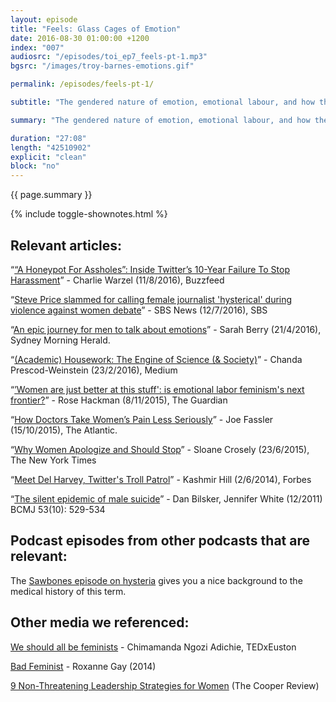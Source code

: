 ```yaml
---
layout: episode
title: "Feels: Glass Cages of Emotion"
date: 2016-08-30 01:00:00 +1200
index: "007"
audiosrc: "/episodes/toi_ep7_feels-pt-1.mp3"
bgsrc: "/images/troy-barnes-emotions.gif"

permalink: /episodes/feels-pt-1/

subtitle: "The gendered nature of emotion, emotional labour, and how these assumptions could literally harm you at the doctor's."

summary: "The gendered nature of emotion, emotional labour, and how these assumptions could literally harm you at the doctor's."

duration: "27:08"
length: "42510902"
explicit: "clean"
block: "no" 
---
```

<section class="summary" markdown="1">

{{ page.summary }}

</section>

{% include toggle-shownotes.html %}

<section id="shownotes" class="hidden" markdown="1">

## Relevant articles:

“[“A Honeypot For Assholes”: Inside Twitter’s 10-Year Failure To Stop Harassment](https://www.buzzfeed.com/charliewarzel/a-honeypot-for-assholes-inside-twitters-10-year-failure-to-s)” - Charlie Warzel (11/8/2016), Buzzfeed

“[Steve Price slammed for calling female journalist 'hysterical' during violence against women debate](http://www.sbs.com.au/news/article/2016/07/12/steve-price-slammed-calling-female-journalist-hysterical-during-violence-against)” - SBS News (12/7/2016), SBS

“[An epic journey for men to talk about emotions](http://www.smh.com.au/lifestyle/life/toms-epic-journey-to-get-men-to-talk-about-emotions-20160420-gobenj.html)” - Sarah Berry (21/4/2016), Sydney Morning Herald.

“[(Academic) Housework: The Engine of Science (& Society)](https://medium.com/@chanda/academic-housework-the-engine-of-science-society-cb4153faa724#.shqucpd24)” - Chanda Prescod-Weinstein (23/2/2016), Medium

“[’Women are just better at this stuff': is emotional labor feminism's next frontier?](https://www.theguardian.com/world/2015/nov/08/women-gender-roles-sexism-emotional-labor-feminism)” - Rose Hackman (8/11/2015), The Guardian

“[How Doctors Take Women’s Pain Less Seriously](http://www.theatlantic.com/health/archive/2015/10/emergency-room-wait-times-sexism/410515/)” - Joe Fassler (15/10/2015), The Atlantic.

“[Why Women Apologize and Should Stop](http://www.nytimes.com/2015/06/23/opinion/when-an-apology-is-anything-but.html?_r=0)” - Sloane Crosely (23/6/2015), The New York Times

“[Meet Del Harvey, Twitter's Troll Patrol](http://www.forbes.com/sites/kashmirhill/2014/07/02/meet-del-harvey-twitters-troll-patrol/#45af4d1647d0)” - Kashmir Hill (2/6/2014), Forbes

“[The silent epidemic of male suicide](http://www.bcmj.org/articles/silent-epidemic-male-suicide)” - Dan Bilsker, Jennifer White (12/2011) BCMJ 53(10): 529-534

  

## Podcast episodes from other podcasts that are relevant:

The [Sawbones episode on hysteria](http://www.maximumfun.org/sawbones/sawbones-hysteria) gives you a nice background to the medical history of this term.

  

## Other media we referenced:

[We should all be feminists](https://www.youtube.com/watch?v=hg3umXU_qWc) - Chimamanda Ngozi Adichie, TEDxEuston

[Bad Feminist](http://www.roxanegay.com/bad-feminist/) - Roxanne Gay (2014)

[9 Non-Threatening Leadership Strategies for Women](http://thecooperreview.com/non-threatening-leadership-strategies-for-women/) (The Cooper Review)

</section>

